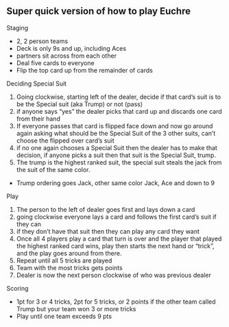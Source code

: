 ## Super quick version of how to play Euchre ##

Staging



*   2, 2 person teams
*   Deck is only 9s and up, including Aces
*   partners sit across from each other
*   Deal five cards to everyone
*   Flip the top card up from the remainder of cards

Deciding Special Suit



1. Going clockwise, starting left of the dealer, decide if that card’s suit is to be the Special suit (aka Trump) or not (pass)
2. if anyone says “yes” the dealer picks that card up and discards one card from their hand
3. If everyone passes that card is flipped face down and now go around again asking what should be the Special Suit of the 3 other suits, can’t choose the flipped over card’s suit
4. if no one again chooses a Special Suit then the dealer has to make that decision, if anyone picks a suit then that suit is the Special Suit, trump.
5. The trump is the highest ranked suit, the special suit steals the jack from the suit of the same color. 
*   Trump ordering goes Jack, other same color Jack, Ace and down to 9 

Play



1. The person to the left of dealer goes first and lays down a card
2. going clockwise everyone lays a card and follows the first card’s suit if they can
3. if they don’t have that suit then they can play any card they want
4. Once all 4 players play a card that turn is over and the player that played the highest ranked card wins, play then starts the next hand or “trick”, and the play goes around from there. 
5. Repeat until all 5 tricks are played
6. Team with the most tricks gets points
7. Dealer is now the next person clockwise of who was previous dealer

Scoring



*   1pt for 3 or 4 tricks, 2pt for 5 tricks, or 2 points if the other team called Trump but your team won 3 or more tricks
*   Play until one team exceeds 9 pts
